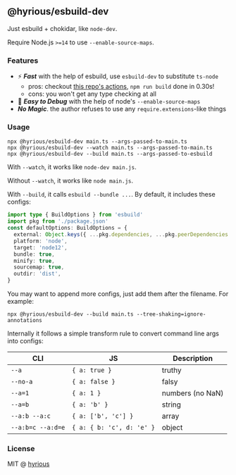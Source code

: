 ## @hyrious/esbuild-dev

Just esbuild + chokidar, like `node-dev`.

Require Node.js `>=14` to use `--enable-source-maps`.

### Features

- ⚡ **_Fast_** with the help of esbuild, use `esbuild-dev` to substitute `ts-node`
  - pros: checkout [this repo's actions](https://github.com/hyrious/esbuild-dev/actions), `npm run build` done in 0.30s!
  - cons: you won't get any type checking at all
- 🐛 **_Easy to Debug_** with the help of node's `--enable-source-maps`
- **_No Magic_**. the author refuses to use any `require.extensions`-like things

### Usage

```shell-session
npx @hyrious/esbuild-dev main.ts --args-passed-to-main.ts
npx @hyrious/esbuild-dev --watch main.ts --args-passed-to-main.ts
npx @hyrious/esbuild-dev --build main.ts --args-passed-to-esbuild
```

With `--watch`, it works like `node-dev main.js`.

Without `--watch`, it works like `node main.js`.

With `--build`, it calls `esbuild --bundle ...`. By default, it includes these configs:

```ts
import type { BuildOptions } from 'esbuild'
import pkg from './package.json'
const defaultOptions: BuildOptions = {
  external: Object.keys({ ...pkg.dependencies, ...pkg.peerDependencies }),
  platform: 'node',
  target: 'node12',
  bundle: true,
  minify: true,
  sourcemap: true,
  outdir: 'dist',
}
```

You may want to append more configs, just add them after the filename. For example:

```shell-session
npx @hyrious/esbuild-dev --build main.ts --tree-shaking=ignore-annotations
```

Internally it follows a simple transform rule to convert command line args into configs:

| CLI               | JS                        | Description      |
| ----------------- | ------------------------- | ---------------- |
| `--a`             | `{ a: true }`             | truthy           |
| `--no-a`          | `{ a: false }`            | falsy            |
| `--a=1`           | `{ a: 1 }`                | numbers (no NaN) |
| `--a=b`           | `{ a: 'b' }`              | string           |
| `--a:b --a:c`     | `{ a: ['b', 'c'] }`       | array            |
| `--a:b=c --a:d=e` | `{ a: { b: 'c', d: 'e' }` | object           |

### License

MIT @ [hyrious](https://github.com/hyrious)
